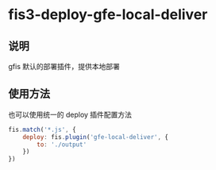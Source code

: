 # fis3-deploy-gfe-local-deliver

## 说明

gfis 默认的部署插件，提供本地部署

## 使用方法

也可以使用统一的 deploy 插件配置方法

```js
fis.match('*.js', {
    deploy: fis.plugin('gfe-local-deliver', {
        to: './output'
    })
})
```
